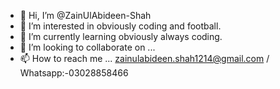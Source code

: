 - 👋 Hi, I’m @ZainUlAbideen-Shah
- 👀 I’m interested in obviously coding and football.
- 🌱 I’m currently learning obviously always coding.
- 💞️ I’m looking to collaborate on ...
- 📫 How to reach me ... zainulabideen.shah1214@gmail.com  /  Whatsapp:-03028858466

<!---
ZainUlAbideen-Shah/ZainUlAbideen-Shah is a ✨ special ✨ repository because its `README.md` (this file) appears on your GitHub profile.
You can click the Preview link to take a look at your changes.
--->
